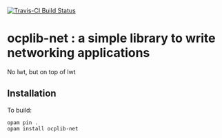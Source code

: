 [![Travis-CI Build Status](https://travis-ci.org/OCamlPro/ocplib-net.svg?branch=master)](https://travis-ci.org/OCamlPro/ocplib-net)

# ocplib-net : a simple library to write networking applications

No lwt, but on top of lwt

## Installation

To build:
```
opam pin .
opam install ocplib-net
```
